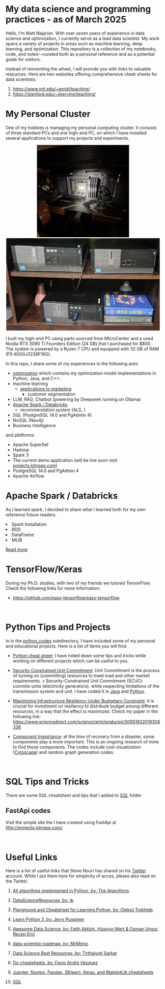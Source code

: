 # My data science and programming practices - as of March 2025 

Hello, I'm Matt Najarian. With over seven years of experience in data science and optimization, I currently serve as a lead data scientist. My work spans a variety of projects in areas such as machine learning, deep learning, and optimization. This repository is a collection of my notebooks, code, and notes—curated both as a personal reference and as a potential guide for visitors.

Instead of reinventing the wheel, I will provide you with links to valuable resources. Here are two websites offering comprehensive cheat sheets for data scientists:
1. https://www.mit.edu/~amidi/teaching/ </br>
2. https://stanford.edu/~shervine/teaching/

# My Personal Cluster

One of my hobbies is managing my personal computing cluster. It consists of three standard PCs and one high-end PC, on which I have installed several applications to support my projects and experiments.
<p align="center">
<img src="./media/eniacw.jpg" alt="Description" width="300" height="300">
<img src="./media/home_cluster_m_najarian2.jpg" alt="Description" width="500" height="300">
</p>

I built my high-end PC using parts sourced from MicroCenter and a used Nvidia RTX 3090 Ti Founders Edition (24 GB) that I purchased for $800. The system is powered by a Ryzen 7 CPU and equipped with 32 GB of RAM (F5-6000J3238F16G).

In this repo, I share some of my experiences in the following ares:
- [optimization](./optimization/README.md) which contains my optimization model implementations  in Python, Java, and C++.
- machine learning
    - [applications to marketing](https://github.com/lohraspco/data-science-old/blob/master/marketing/README.md)
        - customer segmentation
- LLM, RAG, Chatbot (powering by Deepseek running on Ollama)
- [Apache Spark / Databricks](./apache_spark/README.md)
    - recommendation system (ALS, )
- SQL (PostgreSQL 14.0 and PgAdmin 4)
- NoSQL (Neo4j) 
- Business Intelligence


 and platforms:
- Apache SuperSet
- Hadoop
- Spark 3
- The current demo application (will be live soon visit [projects.lohrasp.com](http://projects.lohrasp.com/))
- PostgreSQL 14.0 and PgAdmin 4
- Apache Airflow

# Apache Spark / Databricks
As I learned spark, I decided to share what I learned both for my own reference future readers.
<li>Spark installation
<li>RDD
<li>DataFrame
<li>MLIB
</br>


<a href="https://github.com/lohraspco/data-science-old/blob/master/apache_spark/README.md/">Read more</a>

# TensorFlow/Keras
During my Ph.D. studies, with two of my friends we tutored TensorFlow. Check the following links for more information:
- https://github.com/easy-tensorflow/easy-tensorflow

</br>

# Python Tips and Projects

In in the <a href="https://github.com/lohraspco/data-science/tree/master/python_codes/">python_codes</a> subdirectory, I have included some of my personal and educational projects. Here is a list of items you will find: 

- <a href="https://github.com/lohraspco/data-science/blob/master/python_codes/python_cheat_sheet.ipynb"> Python cheat sheet</a>: I have noted down some tips and tricks while working on different projects which can be useful to you. 

- <a href="https://github.com/lohraspco/data-science/tree/master/python_codes/unit_commitment" style="bold">Security Constrained Unit Commitment</a>: Unit Commitment is the process of turning on (committing) resources to meet load and other market requirements. • Security-Constrained Unit Commitment (SCUC) commits units (electricity generators). while respecting limitations of the transmission system and unit. I have coded it in <a href="https://github.com/lohraspco/data-science/tree/master/Java_and_CPP/unit_commitment_Java">Java</a> and <a href="https://github.com/lohraspco/data-science/tree/master/python_codes/unit_commitment">Python</a>. 

- <a href="https://github.com/lohraspco/data-science/tree/master/python_codes/investment">Maximizing Infrastructure Resiliency Under Budgetary Constraint</a>: it is crucial for investment on resiliency to distribute budget among different resources, in a way that the effect is maximized. Check my paper in the following link:
https://www.sciencedirect.com/science/article/abs/pii/S0951832019308336

- <a href="https://github.com/lohraspco/data-science/tree/master/python_codes/component_importance">Component Importance</a>: at the time of recovery from a disaster, some components play a more important. This is an ongoing research of mine to find those components. The codes include cool visualization (<a href="https://cytoscape.org/">Cytoscape</a>) and random graph generation codes.  


</br>

# SQL Tips and Tricks
There are some SQL cheatsheet and tips that I added to [SQL](https://github.com/lohraspco/data-science/tree/master/SQL) folder

## FastApi codes
Visit the simple site the I have created using FastApi at http://projects.lohrasp.com/.


</br>

# Useful Links
Here is a list of useful links that Steve Nouri has shared on his [Twitter](https://www.linkedin.com/in/stevenouri?miniProfileUrn=urn%3Ali%3Afs_miniProfile%3AACoAAAj_qcABebPCFHyk-0_-nNFZsxiGnzK5i6c&lipi=urn%3Ali%3Apage%3Ad_flagship3_feed%3BqMLBp%2FEXQ1e2hvalwm580g%3D%3D&licu=urn%3Ali%3Acontrol%3Ad_flagship3_feed-actor_container&lici=YuWZTkjVPY88%2B%2BlL9xXKFg%3D%3D) account. While I put them here for simplicity of acces, please also read on the Twitter. 

1. [All algorithms implemented in Python, by: The Algorithms](https://github.com/TheAlgorithms/Python)

2. [DataScienceResources, by: jb](https://github.com/jonathan-bower/DataScienceResources)

3. [Playground and Cheatsheet for Learning Python, by: Oleksii Trekhleb](https://github.com/trekhleb/learn-python)

4. [Learn Python 3, by: Jerry Pussinen](https://github.com/jerry-git/learn-python3)

5. [Awesome Data Science, by: Fatih Aktürk, Hüseyin Mert & Osman Ungur, Recep Erol](https://github.com/academic/awesome-datascience)

6. [data-scientist-roadmap, by: MrMimic](https://github.com/MrMimic/data-scientist-roadmap)

7. [Data Science Best Resources, by: Tirthajyoti Sarkar](https://github.com/tirthajyoti/Data-science-best-resources/blob/master/README.md)

8. [Ds-cheatsheets, by: Favio André Vázquez](https://github.com/FavioVazquez/ds-cheatsheets)

9. [Jupyter, Numpy, Pandas, SKlearn, Keras, and MatplotLib cheatsheets ](https://github.com/lemoz/Cheatsheets)


10. [SQL](https://www.stratascratch.com/blog/sql-interview-questions-you-must-prepare-the-ultimate-guide/)